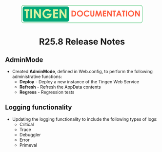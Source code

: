 <!-- u251001 -->

<div align="center">

  <picture>
    <source media="(prefers-color-scheme: dark)" srcset="https://github.com/spectrum-health-systems/tingen-projects/blob/main/logos/tngndocs-dark-400x63.png">
    <source media="(prefers-color-scheme: light)" srcset="https://github.com/spectrum-health-systems/tingen-projects/blob/main/logos/tngndocs-light-400x63.png">
    <img alt="Fallback image description" src="https://github.com/spectrum-health-systems/tingen-projects/blob/main/logos/tngndocs-light-400x63.png">
  </picture>
  <h1>
    R25.8 Release Notes
  </h1>

</div>

## AdminMode

* Created **AdminMode**, defined in Web.config, to perform the following administrative functions:
  * **Deploy**  - Deploy a new instance of the Tingen Web Service
  * **Refresh** - Refresh the AppData contents
  * **Regress** - Regression tests

## Logging functionality

* Updating the logging functionality to include the following types of logs:
  * Critical
  * Trace
  * Debuggler
  * Error
  * Primeval
